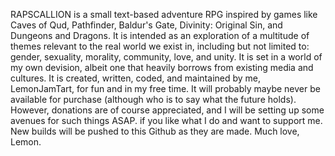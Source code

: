 RAPSCALLION is a small text-based adventure RPG inspired by games like Caves of Qud, Pathfinder, Baldur's Gate,
Divinity: Original Sin, and Dungeons and Dragons. It is intended as an exploration of a multitude of themes relevant
to the real world we exist in, including but not limited to: gender, sexuality, morality, community, love, and unity.
It is set in a world of my own devision, albeit one that heavily borrows from existing media and cultures.
It is created, written, coded, and maintained by me, LemonJamTart, for fun and in my free time. It will probably maybe
never be available for purchase (although who is to say what the future holds). However, donations are of course appreciated, and I will be setting up some avenues for such things ASAP.
if you like what I do and want to support me. New builds will be pushed to this Github as they are made. 
Much love,
Lemon.
